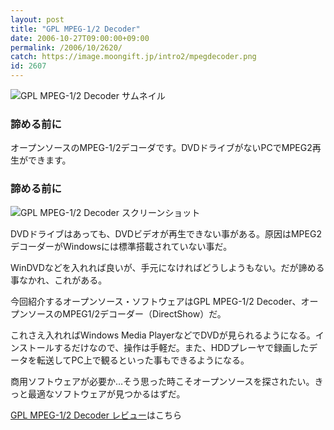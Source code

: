 ```yaml
---
layout: post
title: "GPL MPEG-1/2 Decoder"
date: 2006-10-27T09:00:00+09:00
permalink: /2006/10/2620/
catch: https://image.moongift.jp/intro2/mpegdecoder.png
id: 2607
---
```

 ![GPL MPEG-1/2 Decoder サムネイル](https://image.moongift.jp/intro2/mpegdecoder.t.png "GPL MPEG-1/2 Decoder サムネイル")
  

### 諦める前に
  
オープンソースのMPEG-1/2デコーダです。DVDドライブがないPCでMPEG2再生ができます。  
<!--more-->  

### 諦める前に
  

![GPL MPEG-1/2 Decoder スクリーンショット](https://image.moongift.jp/intro2/mpegdecoder.png "GPL MPEG-1/2 Decoder スクリーンショット")

  

DVDドライブはあっても、DVDビデオが再生できない事がある。原因はMPEG2デコーダーがWindowsには標準搭載されていない事だ。

  

WinDVDなどを入れれば良いが、手元になければどうしようもない。だが諦める事なかれ、これがある。

  

今回紹介するオープンソース・ソフトウェアはGPL MPEG-1/2 Decoder、オープンソースのMPEG1/2デコーダー（DirectShow）だ。

  

これさえ入れればWindows Media PlayerなどでDVDが見られるようになる。インストールするだけなので、操作は手軽だ。また、HDDプレーヤで録画したデータを転送してPC上で観るといった事もできるようになる。

  

商用ソフトウェアが必要か…そう思った時こそオープンソースを探されたい。きっと最適なソフトウェアが見つかるはずだ。

  

[GPL MPEG-1/2 Decoder レビュー](http://oss.moongift.jp/review/i-2621.html)はこちら

